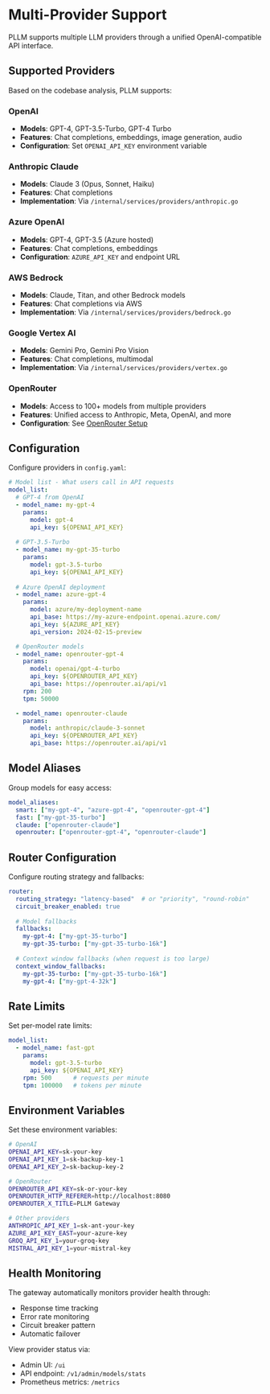 # Multi-Provider Support

PLLM supports multiple LLM providers through a unified OpenAI-compatible API interface.

## Supported Providers

Based on the codebase analysis, PLLM supports:

### OpenAI
- **Models**: GPT-4, GPT-3.5-Turbo, GPT-4 Turbo
- **Features**: Chat completions, embeddings, image generation, audio
- **Configuration**: Set `OPENAI_API_KEY` environment variable

### Anthropic Claude
- **Models**: Claude 3 (Opus, Sonnet, Haiku)
- **Features**: Chat completions
- **Implementation**: Via `/internal/services/providers/anthropic.go`

### Azure OpenAI
- **Models**: GPT-4, GPT-3.5 (Azure hosted)
- **Features**: Chat completions, embeddings
- **Configuration**: `AZURE_API_KEY` and endpoint URL

### AWS Bedrock
- **Models**: Claude, Titan, and other Bedrock models
- **Features**: Chat completions via AWS
- **Implementation**: Via `/internal/services/providers/bedrock.go`

### Google Vertex AI
- **Models**: Gemini Pro, Gemini Pro Vision
- **Features**: Chat completions, multimodal
- **Implementation**: Via `/internal/services/providers/vertex.go`

### OpenRouter
- **Models**: Access to 100+ models from multiple providers
- **Features**: Unified access to Anthropic, Meta, OpenAI, and more
- **Configuration**: See [OpenRouter Setup](providers/OPENROUTER.md)

## Configuration

Configure providers in `config.yaml`:

```yaml
# Model list - What users call in API requests
model_list:
  # GPT-4 from OpenAI
  - model_name: my-gpt-4
    params:
      model: gpt-4
      api_key: ${OPENAI_API_KEY}
    
  # GPT-3.5-Turbo
  - model_name: my-gpt-35-turbo
    params:
      model: gpt-3.5-turbo
      api_key: ${OPENAI_API_KEY}
    
  # Azure OpenAI deployment
  - model_name: azure-gpt-4
    params:
      model: azure/my-deployment-name
      api_base: https://my-azure-endpoint.openai.azure.com/
      api_key: ${AZURE_API_KEY}
      api_version: 2024-02-15-preview

  # OpenRouter models
  - model_name: openrouter-gpt-4
    params:
      model: openai/gpt-4-turbo
      api_key: ${OPENROUTER_API_KEY}
      api_base: https://openrouter.ai/api/v1
    rpm: 200
    tpm: 50000

  - model_name: openrouter-claude
    params:
      model: anthropic/claude-3-sonnet
      api_key: ${OPENROUTER_API_KEY}
      api_base: https://openrouter.ai/api/v1
```

## Model Aliases

Group models for easy access:

```yaml
model_aliases:
  smart: ["my-gpt-4", "azure-gpt-4", "openrouter-gpt-4"]
  fast: ["my-gpt-35-turbo"]
  claude: ["openrouter-claude"]
  openrouter: ["openrouter-gpt-4", "openrouter-claude"]
```

## Router Configuration

Configure routing strategy and fallbacks:

```yaml
router:
  routing_strategy: "latency-based"  # or "priority", "round-robin"
  circuit_breaker_enabled: true
  
  # Model fallbacks
  fallbacks:
    my-gpt-4: ["my-gpt-35-turbo"]
    my-gpt-35-turbo: ["my-gpt-35-turbo-16k"]
  
  # Context window fallbacks (when request is too large)
  context_window_fallbacks:
    my-gpt-35-turbo: ["my-gpt-35-turbo-16k"]
    my-gpt-4: ["my-gpt-4-32k"]
```

## Rate Limits

Set per-model rate limits:

```yaml
model_list:
  - model_name: fast-gpt
    params:
      model: gpt-3.5-turbo
      api_key: ${OPENAI_API_KEY}
    rpm: 500      # requests per minute
    tpm: 100000   # tokens per minute
```

## Environment Variables

Set these environment variables:

```bash
# OpenAI
OPENAI_API_KEY=sk-your-key
OPENAI_API_KEY_1=sk-backup-key-1
OPENAI_API_KEY_2=sk-backup-key-2

# OpenRouter  
OPENROUTER_API_KEY=sk-or-your-key
OPENROUTER_HTTP_REFERER=http://localhost:8080
OPENROUTER_X_TITLE=PLLM Gateway

# Other providers
ANTHROPIC_API_KEY_1=sk-ant-your-key
AZURE_API_KEY_EAST=your-azure-key
GROQ_API_KEY_1=your-groq-key
MISTRAL_API_KEY_1=your-mistral-key
```

## Health Monitoring

The gateway automatically monitors provider health through:

- Response time tracking
- Error rate monitoring  
- Circuit breaker pattern
- Automatic failover

View provider status via:
- Admin UI: `/ui`
- API endpoint: `/v1/admin/models/stats`
- Prometheus metrics: `/metrics`